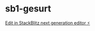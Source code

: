 # sb1-gesurt

[Edit in StackBlitz next generation editor ⚡️](https://stackblitz.com/~/github.com/joshensongric/sb1-gesurt)